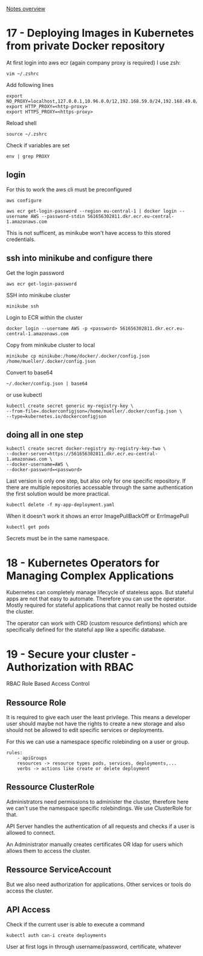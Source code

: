 [Notes overview](https://github.com/TheAbys/devops-bootcamp-certification-project/blob/master/README.md)

# 17 - Deploying Images in Kubernetes from private Docker repository

At first login into aws ecr (again company proxy is required)
I use zsh:

    vim ~/.zshrc

Add following lines

    export NO_PROXY=localhost,127.0.0.1,10.96.0.0/12,192.168.59.0/24,192.168.49.0/24,192.168.39.0/24
    export HTTP_PROXY=<http-proxy>
    export HTTPS_PROXY=<https-proxy>

Reload shell

    source ~/.zshrc

Check if variables are set

    env | grep PROXY

## login

For this to work the aws cli must be preconfigured

    aws configure

    aws ecr get-login-password --region eu-central-1 | docker login --username AWS --password-stdin 561656302811.dkr.ecr.eu-central-1.amazonaws.com

This is not sufficent, as minikube won't have access to this stored credentials.

## ssh into minikube and configure there

Get the login password

    aws ecr get-login-password

SSH into minikube cluster

    minikube ssh

Login to ECR within the cluster

    docker login --username AWS -p <password> 561656302811.dkr.ecr.eu-central-1.amazonaws.com

Copy from minikube cluster to local

    minikube cp minikube:/home/docker/.docker/config.json /home/mueller/.docker/config.json

Convert to base64

    ~/.docker/config.json | base64

or use kubectl

    kubectl create secret generic my-registry-key \
    --from-file=.dockerconfigjson=/home/mueller/.docker/config.json \
    --type=kubernetes.io/dockerconfigjson

## doing all in one step

    kubectl create secret docker-registry my-registry-key-two \
    --docker-server=https://561656302811.dkr.ecr.eu-central-1.amazonaws.com \
    --docker-username=AWS \
    --docker-password=<password>

Last version is only one step, but also only for one specific repository.
If there are multiple repositories accessable through the same authentication the first solution would be more practical.

    kubectl delete -f my-app-deployment.yaml

When it doesn't work it shows an error ImagePullBackOff or ErrImagePull

    kubectl get pods

Secrets must be in the same namespace.

# 18 - Kubernetes Operators for Managing Complex Applications

Kubernetes can completely manage lifecycle of stateless apps.
But stateful apps are not that easy to automate. Therefore you can use the operator.
Mostly required for stateful applications that cannot really be hosted outside the cluster.

The operator can work with CRD (custom resource defintions) which are specifically defined for the stateful app like a specific database.

# 19 - Secure your cluster - Authorization with RBAC

RBAC Role Based Access Control

## Ressource Role

It is required to give each user the least privilege.
This means a developer user should maybe not have the rights to create a new storage and also should not be allowed to edit specific services or deployments.

For this we can use a namespace specific rolebinding on a user or group.

    rules:
        - apiGroups
        resources -> resource types pods, services, deployments,...
        verbs -> actions like create or delete deployment

## Ressource ClusterRole

Administrators need permissions to administer the cluster, therefore here we can't use the namespace specific rolebindings.
We use ClusterRole for that.

API Server handles the authentication of all requests and checks if a user is allowed to connect.

An Administrator manually creates certificates OR ldap for users which allows them to access the cluster.

## Ressource ServiceAccount

But we also need authorization for applications. Other services or tools do access the cluster.

## API Access

Check if the current user is able to execute a command

    kubectl auth can-i create deployments


User at first logs in through username/password, certificate, whatever